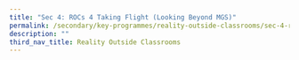 ```yaml
---
title: "Sec 4: ROCs 4 Taking Flight (Looking Beyond MGS)"
permalink: /secondary/key-programmes/reality-outside-classrooms/sec-4-rocs-4-taking-flight-looking-beyond-mgs/
description: ""
third_nav_title: Reality Outside Classrooms
---
```

